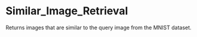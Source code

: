 # Similar_Image_Retrieval

Returns images that are similar to the query image from the MNIST dataset.
